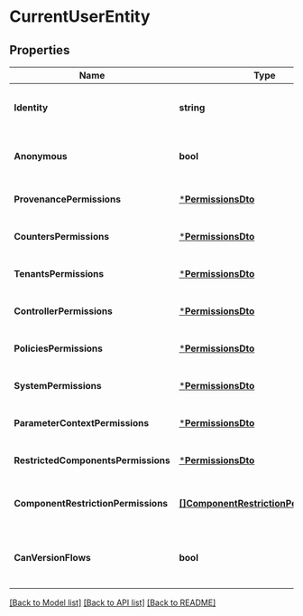 # CurrentUserEntity

## Properties
Name | Type | Description | Notes
------------ | ------------- | ------------- | -------------
**Identity** | **string** | The user identity being serialized. | [optional] [default to null]
**Anonymous** | **bool** | Whether the current user is anonymous. | [optional] [default to null]
**ProvenancePermissions** | [***PermissionsDto**](PermissionsDTO.md) |  | [optional] [default to null]
**CountersPermissions** | [***PermissionsDto**](PermissionsDTO.md) |  | [optional] [default to null]
**TenantsPermissions** | [***PermissionsDto**](PermissionsDTO.md) |  | [optional] [default to null]
**ControllerPermissions** | [***PermissionsDto**](PermissionsDTO.md) |  | [optional] [default to null]
**PoliciesPermissions** | [***PermissionsDto**](PermissionsDTO.md) |  | [optional] [default to null]
**SystemPermissions** | [***PermissionsDto**](PermissionsDTO.md) |  | [optional] [default to null]
**ParameterContextPermissions** | [***PermissionsDto**](PermissionsDTO.md) |  | [optional] [default to null]
**RestrictedComponentsPermissions** | [***PermissionsDto**](PermissionsDTO.md) |  | [optional] [default to null]
**ComponentRestrictionPermissions** | [**[]ComponentRestrictionPermissionDto**](ComponentRestrictionPermissionDTO.md) | Permissions for specific component restrictions. | [optional] [default to null]
**CanVersionFlows** | **bool** | Whether the current user can version flows. | [optional] [default to null]

[[Back to Model list]](../README.md#documentation-for-models) [[Back to API list]](../README.md#documentation-for-api-endpoints) [[Back to README]](../README.md)

